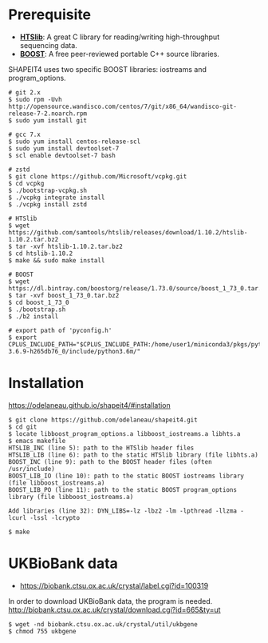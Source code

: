 # Prerequisite

- [**HTSlib**](http://www.htslib.org/download/): A great C library for reading/writing high-throughput sequencing data.
- [**BOOST**](https://www.boost.org/users/download/): A free peer-reviewed portable C++ source libraries. 

SHAPEIT4 uses two specific BOOST libraries: iostreams and program_options.

```
# git 2.x
$ sudo rpm -Uvh http://opensource.wandisco.com/centos/7/git/x86_64/wandisco-git-release-7-2.noarch.rpm
$ sudo yum install git

# gcc 7.x
$ sudo yum install centos-release-scl
$ sudo yum install devtoolset-7
$ scl enable devtoolset-7 bash

# zstd
$ git clone https://github.com/Microsoft/vcpkg.git
$ cd vcpkg
$ ./bootstrap-vcpkg.sh
$ ./vcpkg integrate install
$ ./vcpkg install zstd

# HTSlib
$ wget https://github.com/samtools/htslib/releases/download/1.10.2/htslib-1.10.2.tar.bz2
$ tar -xvf htslib-1.10.2.tar.bz2
$ cd htslib-1.10.2
$ make && sudo make install

# BOOST
$ wget https://dl.bintray.com/boostorg/release/1.73.0/source/boost_1_73_0.tar.bz2
$ tar -xvf boost_1_73_0.tar.bz2
$ cd boost_1_73_0
$ ./bootstrap.sh
$ ./b2 install

# export path of 'pyconfig.h'
$ export CPLUS_INCLUDE_PATH="$CPLUS_INCLUDE_PATH:/home/user1/miniconda3/pkgs/python-3.6.9-h265db76_0/include/python3.6m/"
```


# Installation
<https://odelaneau.github.io/shapeit4/#installation>
```
$ git clone https://github.com/odelaneau/shapeit4.git
$ cd git
$ locate libboost_program_options.a libboost_iostreams.a libhts.a
$ emacs makefile
HTSLIB_INC (line 5): path to the HTSlib header files
HTSLIB_LIB (line 6): path to the static HTSlib library (file libhts.a)
BOOST_INC (line 9): path to the BOOST header files (often /usr/include)
BOOST_LIB_IO (line 10): path to the static BOOST iostreams library (file libboost_iostreams.a)
BOOST_LIB_PO (line 11): path to the static BOOST program_options library (file libboost_iostreams.a)

Add libraries (line 32): DYN_LIBS=-lz -lbz2 -lm -lpthread -llzma -lcurl -lssl -lcrypto 

$ make
```

# UKBioBank data
- <https://biobank.ctsu.ox.ac.uk/crystal/label.cgi?id=100319>

In order to download UKBioBank data, the program is needed.
<http://biobank.ctsu.ox.ac.uk/crystal/download.cgi?id=665&ty=ut>
```
$ wget -nd biobank.ctsu.ox.ac.uk/crystal/util/ukbgene
$ chmod 755 ukbgene
```
